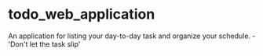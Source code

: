 # todo_web_application
An application for listing your day-to-day task and organize your schedule. - 'Don't let the task slip'
